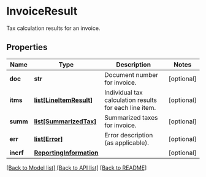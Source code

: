 # InvoiceResult

Tax calculation results for an invoice.
## Properties
Name | Type | Description | Notes
------------ | ------------- | ------------- | -------------
**doc** | **str** | Document number for invoice. | [optional] 
**itms** | [**list[LineItemResult]**](LineItemResult.md) | Individual tax calculation results for each line item. | [optional] 
**summ** | [**list[SummarizedTax]**](SummarizedTax.md) | Summarized taxes for invoice. | [optional] 
**err** | [**list[Error]**](Error.md) | Error description (as applicable). | [optional] 
**incrf** | [**ReportingInformation**](ReportingInformation.md) |  | [optional] 

[[Back to Model list]](../README.md#documentation-for-models) [[Back to API list]](../README.md#documentation-for-api-endpoints) [[Back to README]](../README.md)


